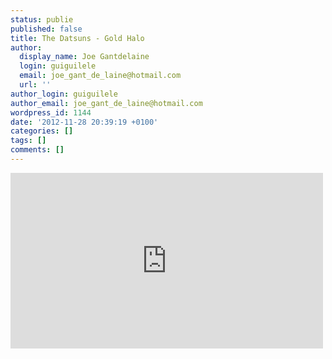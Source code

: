 ```yaml
---
status: publie
published: false
title: The Datsuns - Gold Halo
author:
  display_name: Joe Gantdelaine
  login: guiguilele
  email: joe_gant_de_laine@hotmail.com
  url: ''
author_login: guiguilele
author_email: joe_gant_de_laine@hotmail.com
wordpress_id: 1144
date: '2012-11-28 20:39:19 +0100'
categories: []
tags: []
comments: []
---
```

<iframe width="500" height="281" src="http://www.youtube.com/embed/NVNLi91hDDw" frameborder="0" allowfullscreen></iframe>
